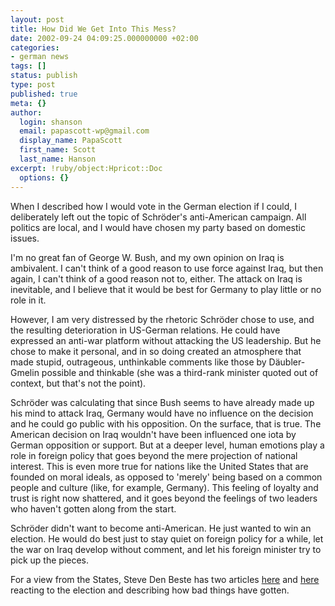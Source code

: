 ```yaml
---
layout: post
title: How Did We Get Into This Mess?
date: 2002-09-24 04:09:25.000000000 +02:00
categories:
- german news
tags: []
status: publish
type: post
published: true
meta: {}
author:
  login: shanson
  email: papascott-wp@gmail.com
  display_name: PapaScott
  first_name: Scott
  last_name: Hanson
excerpt: !ruby/object:Hpricot::Doc
  options: {}
---
```

<p>When I described how I would vote in the German election if I could, I deliberately left out the topic of Schröder's anti-American campaign. All politics are local, and I would have chosen my party based on domestic issues.</p>
<p>I'm no great fan of George W. Bush, and my own opinion on Iraq is ambivalent. I can't think of a good reason to use force against Iraq, but then again, I can't think of a good reason not to, either. The attack on Iraq is inevitable, and I believe that it would be best for Germany to play little or no role in it.</p>
<p>However, I am very distressed by the rhetoric Schröder chose to use, and the resulting deterioration in US-German relations. He could have expressed an anti-war platform without attacking the US leadership. But he chose to make it personal, and in so doing created an atmosphere that made stupid, outrageous, unthinkable comments like those by Däubler-Gmelin possible and thinkable (she was a third-rank minister quoted out of context, but that's not the point).</p>
<p>Schröder was calculating that since Bush seems to have already made up his mind to attack Iraq, Germany would have no influence on the decision and he could go public with his opposition. On the surface, that is true. The American decision on Iraq wouldn't have been influenced one iota by German opposition or support. But at a deeper level, human emotions play a role in foreign policy that goes beyond the mere projection of national interest. This is even more true for nations like the United States that are founded on moral ideals, as opposed to 'merely' being based on a common people and culture (like, for example, Germany). This feeling of loyalty and trust is right now shattered, and it goes beyond the feelings of two leaders who haven't gotten along from the start.</p>
<p>Schröder didn't want to become anti-American. He just wanted to win an election. He would do best just to stay quiet on foreign policy for a while, let the war on Iraq develop without comment, and let his foreign minister try to pick up the pieces. </p>
<p>For a view from the States, Steve Den Beste has two articles <a href="http://denbeste.nu/cd_log_entries/2002/09/GermanAmericanRelations.shtml">here</a> and <a href="http://denbeste.nu/cd_log_entries/2002/09/HowwillAmericanpolicytowa.shtml">here</a> reacting to the election and describing how bad things have gotten.</p>

